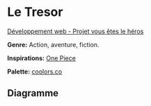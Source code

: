 # Le Tresor

[Développement web - Projet vous êtes le héros]([https://site.com](https://smnarnold.com/projets/vous-etes-le-heros)https://smnarnold.com/projets/vous-etes-le-heros)

**Genre:** Action, aventure, fiction.

**Inspirations:** [One Piece](https://fr.wikipedia.org/wiki/One_Piece)

**Palette:** [coolors.co](https://coolors.co/333333-051f34-027495-01a9c1-bad6db-f4f5f5-ffffff)

## Diagramme

